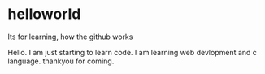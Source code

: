 # helloworld
Its for learning, how the github works

Hello. I am just starting to learn code. I am learning web devlopment and c language.
thankyou for coming.
